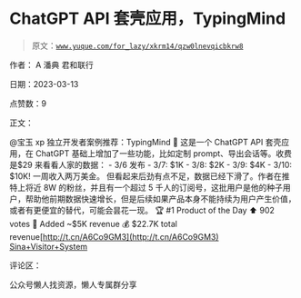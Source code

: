 # ChatGPT API 套壳应用，TypingMind

> 原文：[`www.yuque.com/for_lazy/xkrm14/qzw0lnevqicbkrw8`](https://www.yuque.com/for_lazy/xkrm14/qzw0lnevqicbkrw8)

作者： A 潘典 君和联行

日期：2023-03-13

点赞数：9

正文：

@宝玉 xp 独立开发者案例推荐：TypingMind 🔗 这是一个 ChatGPT API 套壳应用，在 ChatGPT 基础上增加了一些功能，比如定制 prompt、导出会话等。收费是$29 来看看人家的数据： - 3/6 发布 - 3/7: $1K - 3/8: $2K - 3/9: $4K - 3/10: $10K! 一周收入两万美金。 但看起来后劲有点不足，数据已经下滑了。作者在推特上将近 8W 的粉丝，并且有一个超过 5 千人的订阅号，这批用户是他的种子用户，帮助他前期数据快速增长，但是后续如果产品本身不能持续为用户产生价值，或者有更便宜的替代，可能会昙花一现。 🏆 #1 Product of the Day ⬆️ 902 votes 🎉 Added ~$5K revenue 💰 $22.7K total revenue[http://t.cn/A6Co9GM3](http://t.cn/A6Co9GM3) [Sina+Visitor+System](http://t.cn/A6CNPAMn)

评论区：

公众号懒人找资源，懒人专属群分享

